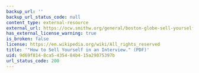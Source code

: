 ```yaml
---
backup_url: ''
backup_url_status_code: null
content_type: external-resource
external_url: https://ocw.smithw.org/general/boston-globe-sell-yourself-interview.pdf
has_external_license_warning: true
is_broken: false
license: https://en.wikipedia.org/wiki/All_rights_reserved
title: '"How to Sell Yourself in an Interview." (PDF)'
uid: 9d69f814-8ca5-4354-84b4-15a29075397b
url_status_code: 200
---
```

